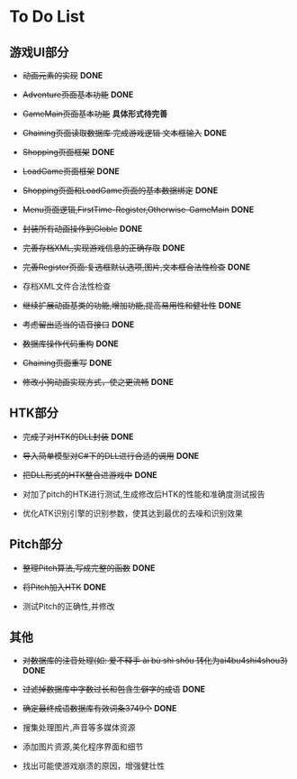 # To Do List #

## 游戏UI部分 ##

  * ~~动画元素的实现~~ **DONE**

  * ~~Adventure页面基本功能~~ **DONE**

  * ~~GameMain页面基本功能~~ **具体形式待完善**

  * ~~Chaining页面读取数据库 完成游戏逻辑 文本框输入~~ **DONE**

  * ~~Shopping页面框架~~ **DONE**

  * ~~LoadGame页面框架~~ **DONE**

  * ~~Shopping页面和LoadGame页面的基本数据绑定~~ **DONE**

  * ~~Menu页面逻辑,FirstTime-Register,Otherwise-GameMain~~ **DONE**

  * ~~封装所有动画操作到Globle~~ **DONE**

  * ~~完善存档XML,实现游戏信息的正确存取~~ **DONE**

  * ~~完善Register页面:复选框默认选项,图片,文本框合法性检查~~ **DONE**

  * 存档XML文件合法性检查

  * ~~继续扩展动画基类的功能,增加功能,提高易用性和健壮性~~ **DONE**

  * ~~考虑留出适当的语音接口~~ **DONE**

  * ~~数据库操作代码重构~~ **DONE**

  * ~~Chaining页面重写~~ **DONE**

  * ~~修改小狗动画实现方式，使之更流畅~~ **DONE**


## HTK部分 ##

  * ~~完成了对HTK的DLL封装~~ **DONE**

  * ~~导入简单模型对C#下的DLL进行合适的调用~~ **DONE**

  * ~~把DLL形式的HTK整合进游戏中~~ **DONE**

  * 对加了pitch的HTK进行测试,生成修改后HTK的性能和准确度测试报告

  * 优化ATK识别引擎的识别参数，使其达到最优的去噪和识别效果

## Pitch部分 ##

  * ~~整理Pitch算法,写成完整的函数~~ **DONE**

  * ~~将Pitch加入HTK~~ **DONE**

  * 测试Pitch的正确性,并修改


## 其他 ##

  * ~~对数据库的注音处理(如: 爱不释手 ài  bù  shì  shǒu 转化为ai4bu4shi4shou3)~~ **DONE**

  * ~~过滤掉数据库中字数过长和包含生僻字的成语~~ **DONE**

  * ~~确定最终成语数据库有效词条3749个~~ **DONE**

  * 搜集处理图片,声音等多媒体资源

  * 添加图片资源,美化程序界面和细节

  * 找出可能使游戏崩溃的原因，增强健壮性